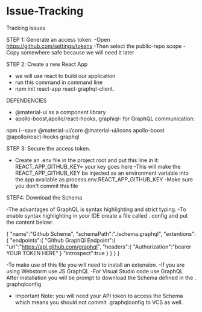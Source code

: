 # Issue-Tracking
Tracking issues

STEP 1: Generate an access token.
-Open https://github.com/settings/tokens
-Then select the public-repo scope
-Copy somewhere safe because we will need it later


STEP 2: Create a new React App
- we will use react to build our application
- run this command in command line
- npm init react-app react-graphql-client.


DEPENDENCIES
- @material-ui as a component library
- apollo-boost,apollo/react-hooks, graphiql- for GraphQL communication:

npm i--save @material-ui/core @material-ui/icons apollo-boost @apollo/react-hooks graphql

STEP 3: Secure the access token.
- Create an .env file in the project root and put this line in it:
REACT_APP_GITHUB_KEY= your key goes here
-This will make the REACT_APP_GITHUB_KEY be injected as an environment variable into the app
available as process.env.REACT_APP_GITHUB_KEY
-Make sure you don't commit this file 

STEP4: Download the Schema

-The advantages of GraphQL is syntax highlighting and strict typing.
-To enable syntax highlighting in your IDE create a file called . config and put the content below:

{
"name":"Github Schema",
"schemaPath":"./schema.graphql",
"extentions":{
"endpoints":{
"Github GraphQl Endpoint":{
"url":"https://api.github.com/graphql",
"headers":{
"Authorization":"bearer YOUR TOKEN HERE"
}
"introspect":true
}
}
}
}

-To make use of this file you will need to install an extension.
-If you are using Webstorm use JS GraphQL
-For Visual Studio code use GraphQL
After installation you will be prompt to download the Schema defined in the . graphqlconfig
- Important Note: you will need your API token to access the Schema which means you should not commit .graphqlconfig to VCS as well.
